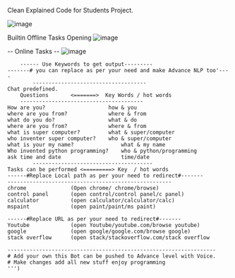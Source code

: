 Clean Explained Code for Students Project.

![image](https://user-images.githubusercontent.com/91134716/156273289-33a59739-532f-4c5b-98fb-ce6f2a878362.png)

Builtin Offline Tasks Opening 
![image](https://user-images.githubusercontent.com/91134716/156273679-1520fc4a-7c0c-4b43-b73a-204004d34014.png)

-- Online Tasks --
![image](https://user-images.githubusercontent.com/91134716/156273863-36096b27-2632-447e-91d8-7f0e9e282840.png)



~~~~~~~~~~~~ How To Use ChatBot ~~~~~~~~~~~~~~~~~~~~~#
    ------ Use Keywords to get output---------
-------# you can replace as per your need and make Advance NLP too'----
        ------------------------------------
Chat predefined.
    Questions       <=======>  Key Words / hot words
    ---------------------------------------
How are you?                    how & you
where are you from?             where & from
what do you do?                 what & do
where are you from?             where & from
what is super computer?         what & super/computer
who inventer super computer?    who & super/computer
what is your my name?               what & my name
Who invented python programming?    who & python/programming
ask time and date                   time/date
        --------------------------------------
Tasks can be performed <=========> Key  / hot words
------#Replace Local path as per your need to redirect#-------
----------------------------------------------------
chrome              (Open chrome/ chrome/browse)
control panel       (open control/control panel/c panel)
calculator          (open calculator/calculator/calc)
mspaint             (open paint/paint/ms paint)
 
------#Replace URL as per your need to redirect#-------
Youtube             (open Youtube/youtube.com/browse youtube)
google              (open google/google.com/browse google)
stack overflow      (open stack/stackoverflow.com/stack overflow
 
------------------------------------------------------------------
# Add your own this Bot can be pushed to Advance level with Voice.
# Make changes add all new stuff enjoy programming
''')
